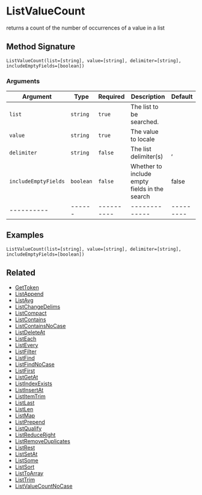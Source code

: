 # ListValueCount

returns a count of the number of occurrences of a value in a list

## Method Signature

```
ListValueCount(list=[string], value=[string], delimiter=[string], includeEmptyFields=[boolean])
```

### Arguments

| Argument             | Type      | Required   | Description                                   | Default   |
| -------------------- | --------- | ---------- | --------------------------------------------- | --------- |
| `list`               | `string`  | `true`     | The list to be searched.                      |           |
| `value`              | `string`  | `true`     | The value to locale                           |           |
| `delimiter`          | `string`  | `false`    | The list delimiter(s)                         | ,         |
| `includeEmptyFields` | `boolean` | `false`    | Whether to include empty fields in the search | false     |
| ----------           | ------    | ---------- | -------------                                 | --------- |

## Examples

```
ListValueCount(list=[string], value=[string], delimiter=[string], includeEmptyFields=[boolean])
```

## Related

* [GetToken](gettoken.md)
* [ListAppend](listappend.md)
* [ListAvg](listavg.md)
* [ListChangeDelims](listchangedelims.md)
* [ListCompact](listcompact.md)
* [ListContains](listcontains.md)
* [ListContainsNoCase](listcontainsnocase.md)
* [ListDeleteAt](listdeleteat.md)
* [ListEach](listeach.md)
* [ListEvery](listevery.md)
* [ListFilter](listfilter.md)
* [ListFind](listfind.md)
* [ListFindNoCase](listfindnocase.md)
* [ListFirst](listfirst.md)
* [ListGetAt](listgetat.md)
* [ListIndexExists](listindexexists.md)
* [ListInsertAt](listinsertat.md)
* [ListItemTrim](listitemtrim.md)
* [ListLast](listlast.md)
* [ListLen](listlen.md)
* [ListMap](listmap.md)
* [ListPrepend](listprepend.md)
* [ListQualify](listqualify.md)
* [ListReduceRight](listreduceright.md)
* [ListRemoveDuplicates](listremoveduplicates.md)
* [ListRest](listrest.md)
* [ListSetAt](listsetat.md)
* [ListSome](listsome.md)
* [ListSort](listsort.md)
* [ListToArray](listtoarray.md)
* [ListTrim](listtrim.md)
* [ListValueCountNoCase](listvaluecountnocase.md)
